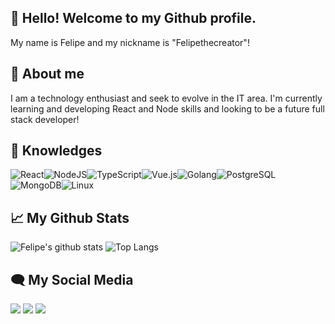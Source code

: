 ## 👋 Hello! Welcome to my Github profile.
 My name is Felipe and my nickname is "Felipethecreator"!

## 🚀 About me 
I am a technology enthusiast and seek to evolve in the IT area. I'm currently learning and developing React and Node skills and looking to be a future full stack developer!

## 🧠 Knowledges

![React](https://img.shields.io/badge/react-%2320232a.svg?style=for-the-badge&logo=react&logoColor=%2361DAFB)![NodeJS](https://img.shields.io/badge/node.js-6DA55F?style=for-the-badge&logo=node.js&logoColor=white)![TypeScript](https://img.shields.io/badge/typescript-3178c6?style=for-the-badge&logo=typescript&logoColor=white)![Vue.js](https://img.shields.io/badge/Vue.js-35495E?style=for-the-badge&logo=vue.js&logoColor=4FC08D)![Golang](https://img.shields.io/badge/go-00ADD8?logo=go&logoColor=white&style=for-the-badge)![PostgreSQL](https://img.shields.io/badge/postgreSQL-023e8a.svg?style=for-the-badge&logo=postgresql&logoColor=white)![MongoDB](https://img.shields.io/badge/MongoDB-4EA94B.svg?style=for-the-badge&logo=mongodb&logoColor=white)![Linux](https://img.shields.io/badge/Linux-white.svg?style=for-the-badge&logo=linux&logoColor=black)

## 📈 My Github Stats

![Felipe's github stats](https://github-readme-stats.vercel.app/api?username=felipethecreator&show_icons=true&hide_border=true&theme=dark)
![Top Langs](https://github-readme-stats.vercel.app/api/top-langs/?username=felipethecreator&layout=compact&theme=dark&hide_border=true)

## 🗨 My Social Media

<div> 
  <a href="https://instagram.com/felipersqz" target="_blank"><img src="https://img.shields.io/badge/-Instagram-%23E4405F?style=for-the-badge&logo=instagram&logoColor=white"></a>
  <a href="https://www.linkedin.com/in/felipe-rodrigues-queiroz-564377171/" target="_blank"><img src="https://img.shields.io/badge/-LinkedIn-%230077B5?style=for-the-badge&logo=linkedin&logoColor=white"></a> 
  <a href = "mailto:felipinhodev@gmail.com" target="_blank"><img src="https://img.shields.io/badge/-Gmail-%23333?style=for-the-badge&logo=gmail&logoColor=white"></a>
 
</div>

